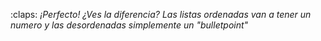:claps: _¡Perfecto! ¿Ves la diferencia? Las listas ordenadas van a tener un numero y las desordenadas simplemente un "bulletpoint"_